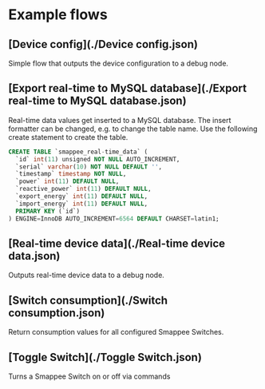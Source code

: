 # Example flows

## [Device config](./Device config.json)

Simple flow that outputs the device configuration to a debug node.

## [Export real-time to MySQL database](./Export real-time to MySQL database.json)

Real-time data values get inserted to a MySQL database. The insert formatter can be changed, 
e.g. to change the table name. Use the following create statement to create the table.

```sql
CREATE TABLE `smappee_real-time_data` (
  `id` int(11) unsigned NOT NULL AUTO_INCREMENT,
  `serial` varchar(10) NOT NULL DEFAULT '',
  `timestamp` timestamp NOT NULL,
  `power` int(11) DEFAULT NULL,
  `reactive_power` int(11) DEFAULT NULL,
  `export_energy` int(11) DEFAULT NULL,
  `import_energy` int(11) DEFAULT NULL,
  PRIMARY KEY (`id`)
) ENGINE=InnoDB AUTO_INCREMENT=6564 DEFAULT CHARSET=latin1;
```

## [Real-time device data](./Real-time device data.json)

Outputs real-time device data to a debug node.

## [Switch consumption](./Switch consumption.json)

Return consumption values for all configured Smappee Switches.

## [Toggle Switch](./Toggle Switch.json)

Turns a Smappee Switch on or off via commands
